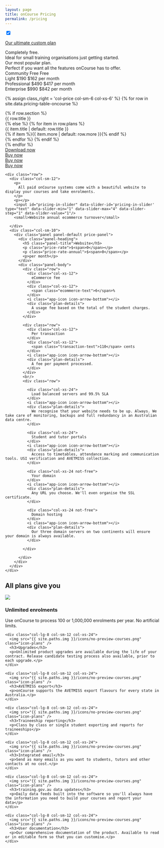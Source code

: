 ```yaml
---
layout: page
title: onCourse Pricing
permalink: /pricing
---
```


<input id="annual-toggle" checked data-toggle="toggle" data-on="Monthly" data-off="Annual" data-onstyle="primary" data-offstyle="info" type="checkbox">


<div class="clearfix pricing-container">

  <p class="pull-xs-right">
    <a role="button" href="{{base}}/pricing/ultimate" class="btn btn-secondary">Our ultimate custom plan</a>
  </p>

  <div class="row row-item row-simple-text">
    <div class="col-price col-sm-6 col-xs-6 col-item-1">
      Completely free.
    </div>
    <div class="col-price col-sm-6 col-xs-6 col-item-2">
      Ideal for small training organisations just getting started.
    </div>
    <div class="col-price col-sm-6 col-xs-6 col-item-3">
      Our most popular plan.
    </div>
    <div class="col-price col-sm-6 col-xs-6 col-item-4">
      Perfect if you want all the features onCourse has to offer.
    </div>
  </div>

  <div class="row row-item row-price-block">
    <div class="col-price col-sm-6 col-xs-6 col-item-1">
      <span class="col-label">Community</span>
      <span class="price-rate">Free</span>
      <span class="price-rate-annual">Free</span>
      <span class="col-text">&nbsp;</span>
    </div>
    <div class="col-price col-sm-6 col-xs-6 col-item-2 item-highlight">
      <span class="col-label">Light</span>
      <span class="price-rate">$190</span>
      <span class="price-rate-annual">$162</span>
      <span class="col-text">per month</span>
    </div>
    <div class="col-price col-sm-6 col-xs-6 col-item-3">
      <span class="col-label">Professional</span>
      <span class="price-rate">$490</span>
      <span class="price-rate-annual">$417</span>
      <span class="col-text">per month</span>
    </div>
    <div class="col-price col-sm-6 col-xs-6 col-item-4">
      <span class="col-label">Enterprise</span>
      <span class="price-rate">$990</span>
      <span class="price-rate-annual">$842</span>
      <span class="col-text">per month</span>
    </div>
  </div>

{% assign class_right = 'col-price col-sm-6 col-xs-6' %}
{% for row in site.data.pricing-table-oncourse %}
  <div class="row row-item row-details row-item-{{ forloop.index }}">
    {% if row.section %}
      <div class="{{ class_right }} col-item-{{ forloop.index }} highlight">{{ row.title }}</div>
    {% else %}
      {% for item in row.plans %}
        <div class="{{ class_right }} col-item-{{ forloop.index }}">
          <span class="col-desc{% unless item %} has-no-plan{% endunless %}">
            {{ item.title | default: row.title }}<i class="app-icon icon-arrow-bottom"></i>
          </span>
          <div class="plan-details">
            {% if item %}{{ item.more | default: row.more }}{% endif %}
          </div>
        </div>
      {% endfor %}
    {% endif %}
  </div>
{% endfor %}

  <div class="row row-item">
    <div class="col-price col-sm-6 col-xs-6 col-item-1">
      <a role="button" href="{{base}}/download" class="btn btn-secondary">Download now</a>
    </div>
    <div class="col-price col-sm-6 col-xs-6 col-item-2 item-highlight">
      <a role="button" href="{{base}}/buy" class="btn btn-primary">Buy now</a>
    </div>
    <div class="col-price col-sm-6 col-xs-6 col-item-3">
      <a role="button" href="{{base}}/buy" class="btn btn-primary">Buy now</a>
    </div>
    <div class="col-price col-sm-6 col-xs-6 col-item-4">
      <a role="button" href="{{base}}/buy" class="btn btn-primary">Buy now</a>
    </div>
  </div>



  <div class="pricing-calculation">

    <div class="row">
      <div class="col-sm-12">
        <p>
          All paid onCourse systems come with a beautiful website to display your courses and take enrolments.
        </p>
        <p></p>
        <input id="pricing-in-slider" data-slider-id='pricing-in-slider' type="text" data-slider-min="1" data-slider-max="4" data-slider-step="1" data-slider-value="1"/>
        <small>Website annual ecommerce turnover</small>

      </div>
      <div class="col-sm-10">
        <div class="panel panel-default price-panel">
          <div class="panel-heading">
            <h5 class="panel-title">Website</h5>
            <p class="price-rate">$<span>0</span></p>
            <p class="price-rate-annual">$<span>0</span></p>
            <p>per month</p>
          </div>
          <div class="panel-body">
            <div class="row">
              <div class="col-xs-12">
                eCommerce fee
              </div>
              <div class="col-xs-12">
                <span class="ecommerce-text">6</span>%
              </div>
              <i class="app-icon icon-arrow-bottom"></i>
              <div class="plan-details">
                A usage fee based on the total of the student charges.
              </div>
            </div>

            <div class="row">
              <div class="col-xs-12">
                Per transaction
              </div>
              <div class="col-xs-12">
                <span class="transaction-text">110</span> cents
              </div>
              <i class="app-icon icon-arrow-bottom"></i>
              <div class="plan-details">
                A fee per payment processed.
              </div>
            </div>
            <br/>
            <div class="row">

              <div class="col-xs-24">
                Load balanced servers and 99.5% SLA
              </div>
              <i class="app-icon icon-arrow-bottom"></i>
              <div class="plan-details">
                We recognise that your website needs to be up. Always. We take care of monitoring, backups and full redundancy in an Australian data centre.
              </div>

              <div class="col-xs-24">
                Student and tutor portals
              </div>
              <i class="app-icon icon-arrow-bottom"></i>
              <div class="plan-details">
                Access to timetables, attendance marking and communication tools. USI verification and AVETMISS collection.
              </div>

              <div class="col-xs-24 not-free">
                Your domain
              </div>
              <i class="app-icon icon-arrow-bottom"></i>
              <div class="plan-details">
                Any URL you choose. We'll even organise the SSL certificate.
              </div>

              <div class="col-xs-24 not-free">
                Domain hosting
              </div>
              <i class="app-icon icon-arrow-bottom"></i>
              <div class="plan-details">
                Our three domain servers on two continents will ensure your domain is always available.
              </div>

            </div>

          </div>
        </div>
      </div>
    </div>

  </div>

</div>

<div class="clearfix plans-support">
  <h2 class="text-xs-center">All plans give you</h2>
  <div class="row text-xs-center">
    <div class="col-lg-8 col-sm-12 col-xs-24">
      <img src="{{ site.paths.img }}/icons/no-preview-courses.png" class="icon-plans" />
      <h3>Unlimited enrolments</h3>
      <p>Use onCourse to process 100 or 1,000,000 enrolments per year. No artificial limits.</p>
    </div>

    <div class="col-lg-8 col-sm-12 col-xs-24">
      <img src="{{ site.paths.img }}/icons/no-preview-courses.png" class="icon-plans" />
      <h3>Upgrades</h3>
      <p>Unlimited product upgrades are available during the life of your contract. Release candidate testing process also available, prior to each upgrade.</p>
    </div>

    <div class="col-lg-8 col-sm-12 col-xs-24">
      <img src="{{ site.paths.img }}/icons/no-preview-courses.png" class="icon-plans" />
      <h3>AVETMISS export</h3>
      <p>onCourse supports the AVETMISS export flavours for every state in Australia.</p>
    </div>

    <div class="col-lg-8 col-sm-12 col-xs-24">
      <img src="{{ site.paths.img }}/icons/no-preview-courses.png" class="icon-plans" />
      <h3>Traineeship reporting</h3>
      <p>Class by class or single student exporting and reports for traineeships</p>
    </div>

    <div class="col-lg-8 col-sm-12 col-xs-24">
      <img src="{{ site.paths.img }}/icons/no-preview-courses.png" class="icon-plans" />
      <h3>Integrated email</h3>
      <p>Send as many emails as you want to students, tutors and other contacts at no cost.</p>
    </div>

    <div class="col-lg-8 col-sm-12 col-xs-24">
      <img src="{{ site.paths.img }}/icons/no-preview-courses.png" class="icon-plans" />
      <h3>training.gov.au data updates</h3>
      <p>Daily data feeds built into the software so you'll always have the information you need to build your courses and report your data</p>
    </div>

    <div class="col-lg-8 col-sm-12 col-xs-24">
      <img src="{{ site.paths.img }}/icons/no-preview-courses.png" class="icon-plans" />
      <h3>User documentation</h3>
      <p>Our comprehensive documentation of the product. Available to read or in editable form so that you can customise.</p>
    </div>
  </div>
</div>